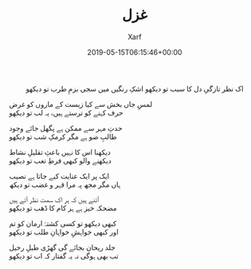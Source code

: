 ﻿---
id: 188
title: غزل
date: 2019-05-15T06:15:46+00:00
author: Xarf
layout: post
guid: https://chashm-e-afreen.000webhostapp.com/?p=188
permalink: /2019/05/188
image: 'https://res.cloudinary.com/dm7h7e8xj/image/upload/c_fill,h_399,w_760/v1501268554/sunrise_ttb9nk.jpg'
category: 'غزلیات'
---
<p style="text-align: center;">
<span style="font-family: Mehr;">اک نظر تازگیِ دل کا سبب تو دیکھو</span>  
<span style="font-family: Mehr;">اشکِ رنگیں میں سجی بزمِ طرب تو دیکھو</span>

<span style="font-family: Mehr;">لمسِ جاں بخش سے کیا زیست کے ماروں کو غرض</span>  
<span style="font-family: Mehr;">حرف کہنے کو ترستے ہیں، یہ لب تو دیکھو</span>

<span style="font-family: Mehr;">حدتِ مہر سے ممکن ہے پگھل جائے وجود</span>  
<span style="font-family: Mehr;">طالبِ ضو ہے مگر کرمکِ شب تو دیکھو</span>

<span style="font-family: Mehr;">دیکھنا اس کا نہیں باعثِ تقلیلِ نشاط</span>  
<span style="font-family: Mehr;">دیکھنے والو کبھی فرطِ تعب تو دیکھو</span>

<span style="font-family: Mehr;">ایک پر ایک عنایت کیے جاتا ہے نصیب</span>  
<span style="font-family: Mehr;">ہاں مگر مجھ پہ مرا قہر و غضب تو دیکھ</span>

<span style="font-family: Mehr;">آئنے ہیں کہ ہر اک سمت نظر آتے ہیں</span>  
<span style="font-family: Mehr;">مضحکہ خیز ہے ہر کام کا ڈھب تو دیکھو</span>

<span style="font-family: Mehr;">کبھی دیکھو تو کسی کشتۂ ارمان کو تم</span>  
<span style="font-family: Mehr;">اور کبھی خواہشِ خواہانِ طلب تو دیکھو</span>

<span style="font-family: Mehr;">جلد ریحان بجائے گی گھڑی طبلِ رحیل</span>  
<span style="font-family: Mehr;">تب بھی ہوگی نہ یہ گفتار کہ اب تو دیکھو</span>
</p>